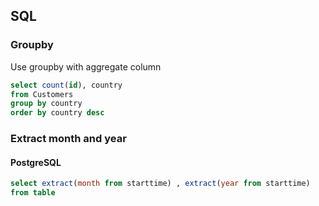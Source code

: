 ## SQL

### Groupby

Use groupby with aggregate column

```sql
select count(id), country
from Customers
group by country
order by country desc
```

### Extract month and year

#### PostgreSQL 

```sql
select extract(month from starttime) , extract(year from starttime)
from table
```

